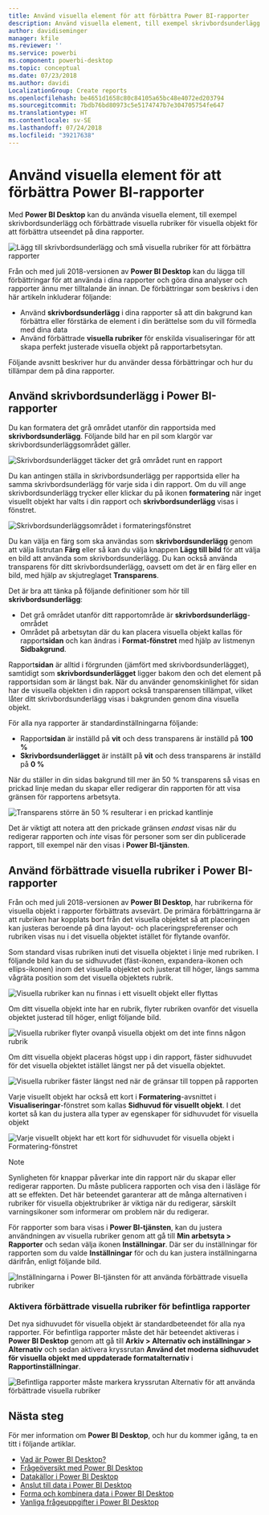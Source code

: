 ```yaml
---
title: Använd visuella element för att förbättra Power BI-rapporter
description: Använd visuella element, till exempel skrivbordsunderlägg och visuella rubriker för att förbättra rapporter
author: davidiseminger
manager: kfile
ms.reviewer: ''
ms.service: powerbi
ms.component: powerbi-desktop
ms.topic: conceptual
ms.date: 07/23/2018
ms.author: davidi
LocalizationGroup: Create reports
ms.openlocfilehash: be4651d1658c80c84105a65bc48e4072ed203794
ms.sourcegitcommit: 7bdb76bd80973c5e5174747b7e304705754fe647
ms.translationtype: HT
ms.contentlocale: sv-SE
ms.lasthandoff: 07/24/2018
ms.locfileid: "39217638"
---
```

# <a name="use-visual-elements-to-enhance-power-bi-reports"></a>Använd visuella element för att förbättra Power BI-rapporter

Med **Power BI Desktop** kan du använda visuella element, till exempel skrivbordsunderlägg och förbättrade visuella rubriker för visuella objekt för att förbättra utseendet på dina rapporter.

![Lägg till skrivbordsunderlägg och små visuella rubriker för att förbättra rapporter](media/desktop-visual-elements-for-reports/visual-elements-for-reports_01.png)

Från och med juli 2018-versionen av **Power BI Desktop** kan du lägga till förbättringar för att använda i dina rapporter och göra dina analyser och rapporter ännu mer tilltalande än innan. De förbättringar som beskrivs i den här artikeln inkluderar följande: 

* Använd **skrivbordsunderlägg** i dina rapporter så att din bakgrund kan förbättra eller förstärka de element i din berättelse som du vill förmedla med dina data
* Använd förbättrade **visuella rubriker** för enskilda visualiseringar för att skapa perfekt justerade visuella objekt på rapportarbetsytan. 

Följande avsnitt beskriver hur du använder dessa förbättringar och hur du tillämpar dem på dina rapporter.

## <a name="using-wallpaper-in-power-bi-reports"></a>Använd skrivbordsunderlägg i Power BI-rapporter

Du kan formatera det grå området utanför din rapportsida med **skrivbordsunderlägg**. Följande bild har en pil som klargör var skrivbordsunderläggsområdet gäller. 

![Skrivbordsunderlägget täcker det grå området runt en rapport](media/desktop-visual-elements-for-reports/visual-elements-for-reports_02.png)

Du kan antingen ställa in skrivbordsunderlägg per rapportsida eller ha samma skrivbordsunderlägg för varje sida i din rapport. Om du vill ange skrivbordsunderlägg trycker eller klickar du på ikonen **formatering** när inget visuellt objekt har valts i din rapport och **skrivbordsunderlägg** visas i fönstret.

![Skrivbordsunderläggsområdet i formateringsfönstret](media/desktop-visual-elements-for-reports/visual-elements-for-reports_03.png)

Du kan välja en färg som ska användas som **skrivbordsunderlägg** genom att välja listrutan **Färg** eller så kan du välja knappen **Lägg till bild** för att välja en bild att använda som skrivbordsunderlägg. Du kan också använda transparens för ditt skrivbordsunderlägg, oavsett om det är en färg eller en bild, med hjälp av skjutreglaget **Transparens**.

Det är bra att tänka på följande definitioner som hör till **skrivbordsunderlägg**:

* Det grå området utanför ditt rapportområde är **skrivbordsunderlägg**-området
* Området på arbetsytan där du kan placera visuella objekt kallas för rapport**sidan** och kan ändras i **Format-fönstret** med hjälp av listmenyn **Sidbakgrund**.

Rapport**sidan** är alltid i förgrunden (jämfört med skrivbordsunderlägget), samtidigt som **skrivbordsunderlägget** ligger bakom den och det element på rapportsidan som är längst bak. När du använder genomskinlighet för sidan har de visuella objekten i din rapport också transparensen tillämpat, vilket låter ditt skrivbordsunderlägg visas i bakgrunden genom dina visuella objekt.

För alla nya rapporter är standardinställningarna följande:

* Rapport**sidan** är inställd på **vit** och dess transparens är inställd på **100 %**
* **Skrivbordsunderlägget** är inställt på **vit** och dess transparens är inställd på **0 %**

När du ställer in din sidas bakgrund till mer än 50 % transparens så visas en prickad linje medan du skapar eller redigerar din rapporten för att visa gränsen för rapportens arbetsyta. 

![Transparens större än 50 % resulterar i en prickad kantlinje](media/desktop-visual-elements-for-reports/visual-elements-for-reports_04.png)

Det är viktigt att notera att den prickade gränsen *endast* visas när du redigerar rapporten och *inte* visas för personer som ser din publicerade rapport, till exempel när den visas i **Power BI-tjänsten**.


## <a name="using-improved-visual-headers-in-power-bi-reports"></a>Använd förbättrade visuella rubriker i Power BI-rapporter

Från och med juli 2018-versionen av **Power BI Desktop**, har rubrikerna för visuella objekt i rapporter förbättrats avsevärt. De primära förbättringarna är att rubriken har kopplats bort från det visuella objektet så att placeringen kan justeras beroende på dina layout- och placeringspreferenser och rubriken visas nu i det visuella objektet istället för flytande ovanför. 

Som standard visas rubriken inuti det visuella objektet i linje med rubriken. I följande bild kan du se sidhuvudet (fäst-ikonen, expandera-ikonen och ellips-ikonen) inom det visuella objektet och justerat till höger, längs samma vågräta position som det visuella objektets rubrik.

![Visuella rubriker kan nu finnas i ett visuellt objekt eller flyttas](media/desktop-visual-elements-for-reports/visual-elements-for-reports_05.png)

Om ditt visuella objekt inte har en rubrik, flyter rubriken ovanför det visuella objektet justerad till höger, enligt följande bild. 

![Visuella rubriker flyter ovanpå visuella objekt om det inte finns någon rubrik](media/desktop-visual-elements-for-reports/visual-elements-for-reports_07.png)

Om ditt visuella objekt placeras högst upp i din rapport, fäster sidhuvudet för det visuella objektet istället längst ner på det visuella objektet. 

![Visuella rubriker fäster längst ned när de gränsar till toppen på rapporten](media/desktop-visual-elements-for-reports/visual-elements-for-reports_08.png)

Varje visuellt objekt har också ett kort i **Formatering**-avsnittet i **Visualiseringar**-fönstret som kallas **Sidhuvud för visuellt objekt**. I det kortet så kan du justera alla typer av egenskaper för sidhuvudet för visuella objekt

![Varje visuellt objekt har ett kort för sidhuvudet för visuella objekt i Formatering-fönstret](media/desktop-visual-elements-for-reports/visual-elements-for-reports_09.png)

> [!NOTE]
> Synligheten för knappar påverkar inte din rapport när du skapar eller redigerar rapporten. Du måste publicera rapporten och visa den i läsläge för att se effekten. Det här beteendet garanterar att de många alternativen i rubriker för visuella objektrubriker är viktiga när du redigerar, särskilt varningsikoner som informerar om problem när du redigerar.

För rapporter som bara visas i **Power BI-tjänsten**, kan du justera användningen av visuella rubriker genom att gå till **Min arbetsyta > Rapporter** och sedan välja ikonen **Inställningar**. Där ser du inställningar för rapporten som du valde **Inställningar** för och du kan justera inställningarna därifrån, enligt följande bild.

![Inställningarna i Power BI-tjänsten för att använda förbättrade visuella rubriker](media/desktop-visual-elements-for-reports/visual-elements-for-reports_10.png)

### <a name="enabling-improved-visual-headers-for-existing-reports"></a>Aktivera förbättrade visuella rubriker för befintliga rapporter

Det nya sidhuvudet för visuella objekt är standardbeteendet för alla nya rapporter. För befintliga rapporter måste det här beteendet aktiveras i **Power BI Desktop** genom att gå till **Arkiv > Alternativ och inställningar > Alternativ** och sedan aktivera kryssrutan **Använd det moderna sidhuvudet för visuella objekt med uppdaterade formatalternativ** i **Rapportinställningar**.

![Befintliga rapporter måste markera kryssrutan Alternativ för att använda förbättrade visuella rubriker](media/desktop-visual-elements-for-reports/visual-elements-for-reports_06.png)


## <a name="next-steps"></a>Nästa steg
För mer information om **Power BI Desktop**, och hur du kommer igång, ta en titt i följande artiklar.

* [Vad är Power BI Desktop?](desktop-what-is-desktop.md)
* [Frågeöversikt med Power BI Desktop](desktop-query-overview.md)
* [Datakällor i Power BI Desktop](desktop-data-sources.md)
* [Anslut till data i Power BI Desktop](desktop-connect-to-data.md)
* [Forma och kombinera data i Power BI Desktop](desktop-shape-and-combine-data.md)
* [Vanliga frågeuppgifter i Power BI Desktop](desktop-common-query-tasks.md)   

